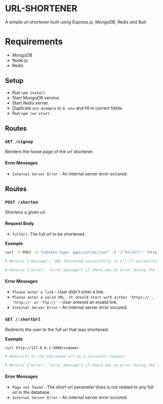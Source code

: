 # URL-SHORTENER

A simple url shortener built using Express.js, MongoDB, Redis and Bull.

# Requirements

* MongoDB
* Node.js
* Redis

## Setup

* Run `npm install`.
* Start MongoDB service.
* Start Redis server.
* Duplicate `env.example` to a `.env` and fill in correct fields.
* Run `npm run start`.

## Routes

### `GET /signup`

Renders the home page of the url shortener.

#### Error Messages

* `Internal Server Error` - An internal server error occured.

## Routes

### `POST /shorten`

Shortens a given url.

#### Request Body

* `fullUrl`: The full url to be shortened.

**Example**
```bash
curl -X POST -H "Content-Type: application/json" -d '{"fullUrl": "http://www.victornnamdii.com"}' http://127.0.0.1:5000/shorten

# Returns {"message": "URL Shortened successfully to x"} if successfully created, where x is the path for the new url. Status code: 201

# Returns {"error": "error_message"} if there was an error during the request. Status code: 400 || 500
```

#### Error Messages

* `Please enter a link` - User didn't enter a link.
* `Please enter a valid URL. It should start with either 'https://', 'http://' or 'ftp://'` - User entered an invalid link.
* `Internal Server Error` - An internal server error occured.

### `GET /:shortUrl`

Redirects the user to the full url that was shortened.

**Example**
```bash
curl http://127.0.0.1:5000/xsdwwer

# Redirects to the shortened url on a succesful request.

# Returns {"error": "error_message"} if there was an error during the request. Status code: 404 || 500
```

#### Error Messages

* `Page not found` - The short url parameter does is not related to any full url in the database.
* `Internal Server Error` - An internal server error occured.

